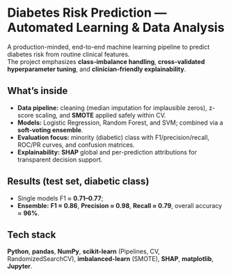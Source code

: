 # Diabetes Risk Prediction — Automated Learning & Data Analysis

A production-minded, end-to-end machine learning pipeline to predict diabetes risk from routine clinical features.  
The project emphasizes **class-imbalance handling**, **cross-validated hyperparameter tuning**, and **clinician-friendly explainability**.

## What’s inside
- **Data pipeline:** cleaning (median imputation for implausible zeros), z-score scaling, and **SMOTE** applied safely within CV.
- **Models:** Logistic Regression, Random Forest, and SVM; combined via a **soft-voting ensemble**.
- **Evaluation focus:** minority (diabetic) class with F1/precision/recall, ROC/PR curves, and confusion matrices.
- **Explainability:** **SHAP** global and per-prediction attributions for transparent decision support.

## Results (test set, diabetic class)
- Single models F1 ≈ **0.71–0.77**;  
- **Ensemble:** **F1 ≈ 0.86**, **Precision ≈ 0.98**, **Recall ≈ 0.79**, overall accuracy ≈ **96%**.

## Tech stack
**Python**, **pandas**, **NumPy**, **scikit-learn** (Pipelines, CV, RandomizedSearchCV), **imbalanced-learn** (SMOTE), **SHAP**, **matplotlib**, **Jupyter**.
